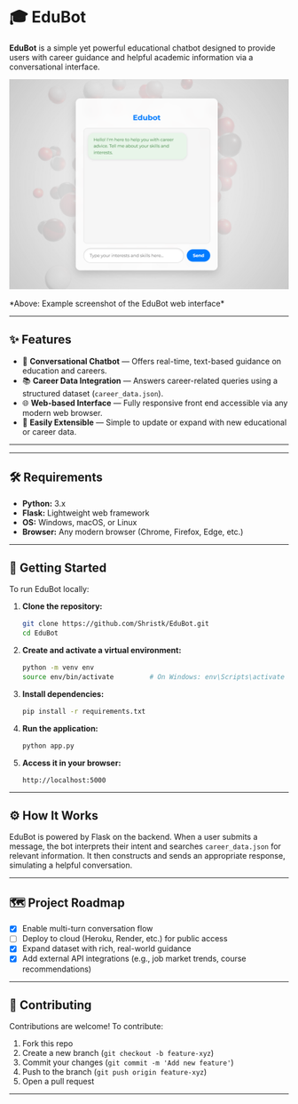 # 🎓 EduBot

**EduBot** is a simple yet powerful educational chatbot designed to provide users with career guidance and helpful academic information via a conversational interface.
<p align="center">
<img src="data/Screenshot 2024-12-20 000026.png" width="700px">
</p>
*Above: Example screenshot of the EduBot web interface*

---

## ✨ Features

- 💬 **Conversational Chatbot** — Offers real-time, text-based guidance on education and careers.
- 📚 **Career Data Integration** — Answers career-related queries using a structured dataset (`career_data.json`).
- 🌐 **Web-based Interface** — Fully responsive front end accessible via any modern web browser.
- 🧩 **Easily Extensible** — Simple to update or expand with new educational or career data.

---



---

## 🛠️ Requirements

- **Python:** 3.x
- **Flask:** Lightweight web framework
- **OS:** Windows, macOS, or Linux
- **Browser:** Any modern browser (Chrome, Firefox, Edge, etc.)

---

## 🚀 Getting Started

To run EduBot locally:

1. **Clone the repository:**
    ```bash
    git clone https://github.com/Shristk/EduBot.git
    cd EduBot
    ```

2. **Create and activate a virtual environment:**
    ```bash
    python -m venv env
    source env/bin/activate         # On Windows: env\Scripts\activate
    ```

3. **Install dependencies:**
    ```bash
    pip install -r requirements.txt
    ```

4. **Run the application:**
    ```bash
    python app.py
    ```

5. **Access it in your browser:**
    ```
    http://localhost:5000
    ```

---



## ⚙️ How It Works

EduBot is powered by Flask on the backend. When a user submits a message, the bot interprets their intent and searches `career_data.json` for relevant information. It then constructs and sends an appropriate response, simulating a helpful conversation.

---

## 🗺️ Project Roadmap

- [x] Enable multi-turn conversation flow
- [ ] Deploy to cloud (Heroku, Render, etc.) for public access
- [x] Expand dataset with rich, real-world guidance
- [x] Add external API integrations (e.g., job market trends, course recommendations)

---

## 🤝 Contributing

Contributions are welcome! To contribute:

1. Fork this repo
2. Create a new branch (`git checkout -b feature-xyz`)
3. Commit your changes (`git commit -m 'Add new feature'`)
4. Push to the branch (`git push origin feature-xyz`)
5. Open a pull request

---

